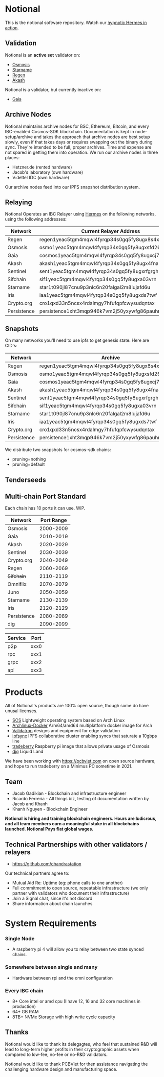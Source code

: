 # Notional
This is the notional software repository. Watch our [hypnotic Hermes in action](https://hermes.notional.ventures).


## Validation
Notional is an **active set** validator on:
* [Osmosis](https://www.mintscan.io/osmosis/validators/osmovaloper1083svrca4t350mphfv9x45wq9asrs60c6rv0j5)
* [Starname](https://www.mintscan.io/starname/validators/starvaloper1pdqlmncych8uzsfdnsptv7s0wpazc0rgv7zc6h)
* [Regen](https://regen.aneka.io/validators/regenvaloper1083svrca4t350mphfv9x45wq9asrs60ct2p9a5)
* [Akash](https://www.mintscan.io/akash/validators/akashvaloper1083svrca4t350mphfv9x45wq9asrs60c0k5a63)



Notional is a validator, but currently inactive on:
* [Gaia](https://www.mintscan.io/cosmos/validators/cosmosvaloper1083svrca4t350mphfv9x45wq9asrs60cdmrflj)

## Archive Nodes
Notional maintains archive nodes for BSC, Ethereum, Bitcoin, and every IBC-enabled Cosmos-SDK blockchain.  Documentation is kept in node-setup/archive and takes the approach that archive nodes are best setup slowly, even if that takes days or requires swapping out the binary during sync.  They're intended to be full, proper archives.  Time and expense are not spared in getting them into operation.  We run our archive nodes in three places:

* Hetzner.de (rented hardware)
* Jacob's laboratory (own hardware)
* Videttel IDC (own hardware)

Our archive nodes feed into our IPFS snapshot distribution system.


## Relaying

Notional Operates an IBC Relayer using [Hermes](https://github.com/informalsystems/ibc-rs) on the following networks, using the following addresses:


| Network      | Current Relayer Address | Former Relayer Address
| ----------- | ----------- | ------------ | 
| Regen      | regen1yeac5tgm4mqwl4fyrqp34s0gq5fy8ugx8s4x6u | regen1083svrca4t350mphfv9x45wq9asrs60chduq99|
| Osmosis   | osmo1yeac5tgm4mqwl4fyrqp34s0gq5fy8ugxsfd262   | osmo1083svrca4t350mphfv9x45wq9asrs60cq5yv9n |
| Gaia      | cosmos1yeac5tgm4mqwl4fyrqp34s0gq5fy8ugxcj76vc | cosmos1083svrca4t350mphfv9x45wq9asrs60cg0hunp |
| Akash     | akash1yeac5tgm4mqwl4fyrqp34s0gq5fy8ugx4fna4z  | akash1083svrca4t350mphfv9x45wq9asrs60c956m2m |
| Sentinel  | sent1yeac5tgm4mqwl4fyrqp34s0gq5fy8ugxrfgrgh   | sent1083svrca4t350mphfv9x45wq9asrs60cn5p9hw      |
| Sifchain   | sif1yeac5tgm4mqwl4fyrqp34s0gq5fy8ugxa03vrn   | sif1083svrca4t350mphfv9x45wq9asrs60cdjc2u2  |
| Starname   | star1t090jl87cnu9p3nlc6n20falgal2m8lujafd6u  | star1pdqlmncych8uzsfdnsptv7s0wpazc0rgf4xgk7 |
| Iris       | iaa1yeac5tgm4mqwl4fyrqp34s0gq5fy8ugxds7twf   | iaa1083svrca4t350mphfv9x45wq9asrs60cadhd3s  |
| Crypto.org | cro1qxd33n5ncsx4rdalmgy7hfufqpfcwysudqntax   | cro1mjdxgm2ndu9a4zmr9t3kq88fww30ms7q60e03h  |
| Persistence| persistence1xht3mqp946k7vm2j50yxywfg86pauhm9c2tmgt | persistence1r50r8cx09ege6206k70509a3cgk7npn3plg7r8 |


## Snapshots

On many networks you'll need to use ipfs to get genesis state.  Here are CID's:

| Network      | Archive | Pruned
| ----------- | ----------- | ------------ | 
| Regen      | regen1yeac5tgm4mqwl4fyrqp34s0gq5fy8ugx8s4x6u | |
| Osmosis   | osmo1yeac5tgm4mqwl4fyrqp34s0gq5fy8ugxsfd262   |  |
| Gaia      | cosmos1yeac5tgm4mqwl4fyrqp34s0gq5fy8ugxcj76vc |  |
| Akash     | akash1yeac5tgm4mqwl4fyrqp34s0gq5fy8ugx4fna4z  |  |
| Sentinel  | sent1yeac5tgm4mqwl4fyrqp34s0gq5fy8ugxrfgrgh   |       |
| Sifchain   | sif1yeac5tgm4mqwl4fyrqp34s0gq5fy8ugxa03vrn   |   |
| Starname   | star1t090jl87cnu9p3nlc6n20falgal2m8lujafd6u  | star1pdqlmncych8uzsfdnsptv7s0wpazc0rgf4xgk7 |
| Iris       | iaa1yeac5tgm4mqwl4fyrqp34s0gq5fy8ugxds7twf   | iaa1083svrca4t350mphfv9x45wq9asrs60cadhd3s  |
| Crypto.org | cro1qxd33n5ncsx4rdalmgy7hfufqpfcwysudqntax   | cro1mjdxgm2ndu9a4zmr9t3kq88fww30ms7q60e03h  |
| Persistence| persistence1xht3mqp946k7vm2j50yxywfg86pauhm9c2tmgt | persistence1r50r8cx09ege6206k70509a3cgk7npn3plg7r8 |

We distribute two snapshots for cosmos-sdk chains:

* pruning=nothing
* pruning=default


## Tenderseeds



## Multi-chain Port Standard




Each chain has 10 ports it can use.  WIP.


| Network      | Port Range | 
| ----------- | ----------- | 
| Osmosis   | 2000-2009   | 
| Gaia      | 2010-2019   | 
| Akash     | 2020-2029   | 
| Sentinel  | 2030-2039   | 
| Crypto.org | 2040-2049  | 
| Regen      | 2060-2069  | 
| ~~Sifchain~~   | 2110-2119 | 
| Omniflix  | 2070-2079 |
| Juno       | 2050-2059 |
| Starname   | 2130-2139   | 
| Iris       | 2120-2129   | 
| Persistence| 2080-2089  | 
| dig        | 2090-2099 |

| Service      | Port  | 
| ----------- | ----------- | 
| p2p   | xxx0  |
| rpc   | xxx1  |
| grpc  | xxx2 |
| api   | xxx3 |



# Products
All of Notional's products are 100% open source, though some do have unusal licenses.

* [SOS](https://github.com/notional-labs/sos) Lightweight operating system based on Arch Linux
* [Archlinux-Docker](https://github.com/faddat/archlinux-docker) Arm64/amd64 multiplatform docker image for Arch
* [Validatron](https://whimsical.com/validatron-PbUypC8tVMU8DxCFNLdDFu) designs and equipment for edge validation
* [ipfsync](https://github.com/notional-labs/ipfscync) IPFS collaborative cluster enabling syncs that saturate a 10gbps line
* [tradeberry](https://github.com/notional-labs/tradeberry) Raspberry pi image that allows private usage of Osmosis
* [dig](https://github.com/notional-labs/dig) Liquid Land


We have been working with https://pcbviet.com on open source hardware, and hope to run tradeberry on a Minimus PC sometime in 2021.

## Team
* Jacob Gadikian - Blockchain and infrastructure engineer
* Ricardo Ferreria - All things biz, testing of documentation written by Jacob and Khanh
* Khanh Nguyen - Blockchain Engineer

**Notional is hiring and training blockchain engineers.  Hours are ludicrous, and all team members earn a meaningful stake in all blockchains launched.  Notional Pays flat global wages.** 

## Technical Partnerships with other validators / relayers
* https://github.com/chandrastation

Our technical partners agree to:
* Mutual Aid Re: Uptime (eg: phone calls to one another)
* Full commitment to open source, repeatable infrastructure (we only partner with validators who document their infrastructure)
* Join a Signal chat, since it's not discord
* Share information about chain launches


# System Requirements

### Single Node
* A raspberry pi 4 will allow you to relay between two state synced chains.

### Somewhere between single and many
* Hardware between rpi and the omni configuration

### Every IBC chain
* 8+ Core intel or amd cpu (I have 12, 16 and 32 core machines in production)
* 64+ GB RAM
* 8TB+ NVMe Storage with high write cycle capacity


## Thanks

Notional would like to thank its delegagtes, who feel that sustained R&D will lead to long-term higher profits in their cryptographic assets when compared to low-fee, no-fee or no-R&D validators.

Notional would like to thank PCBViet for then assistance navigating the challenging hardware design and manufacturing space. 
